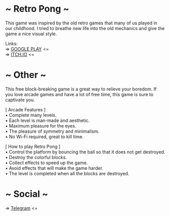 # ~ Retro Pong ~<br />
This game was inspired by the old retro games that many of us played in our childhood. I tried to breathe new life into the old mechanics and give the game a nice visual style.

Links:<br />
=> [GOOGLE PLAY]([http://google.com/](https://play.google.com/store/apps/details?id=com.RivgoGames.RetroPong)) <=<br />
=> [ITCH.IO](https://rivgogames.itch.io/retro-pong) <=

# ~ Other ~
This free block-breaking game is a great way to relieve your boredom. If you love arcade games and have a lot of free time, this game is sure to captivate you.

[ Arcade Features ]<br />
• Complete many levels.<br />
• Each level is man-made and aesthetic.<br />
• Maximum pleasure for the eyes.<br />
• The pleasure of symmetry and minimalism.<br />
• No Wi-Fi required, great to kill time.<br />

[ How to play Retro Pong ]<br />
• Control the platform by bouncing the ball so that it does not get destroyed.<br />
• Destroy the colorful blocks.<br />
• Collect effects to speed up the game.<br />
• Avoid effects that will make the game harder.<br />
• The level is completed when all the blocks are destroyed.<br />

# ~ Social ~<br />
=> [Telegram](https://t.me/rivgo_games) <=
